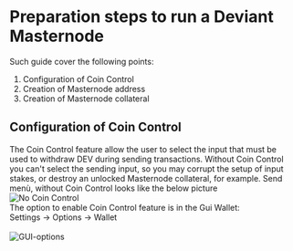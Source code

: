 # Preparation steps to run a Deviant Masternode<br />
Such guide cover the following points:<br />
1. Configuration of Coin Control
2. Creation of Masternode address
3. Creation of Masternode collateral<br />

## Configuration of Coin Control<br />
The Coin Control feature allow the user to select the input that must be used to withdraw DEV during sending transactions. Without Coin Control you can't select the sending input, so you may corrupt the setup of input stakes, or destroy an unlocked Masternode collateral, for example.
Send menù, without Coin Control looks like the below picture
<br />
![No Coin Control](https://raw.githubusercontent.com/ScaMar/Deviant-Masternode/master/images/noCoinControl.png)
<br />
The option to enable Coin Control feature is in the Gui Wallet:<br />
Settings -> Options -> Wallet<br />
<br />
![GUI-options](https://raw.githubusercontent.com/ScaMar/Deviant-Masternode/master/images/GUI-options.png)
<br />
